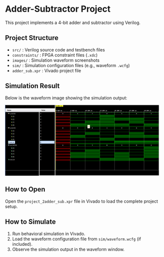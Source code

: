 # Adder-Subtractor Project

This project implements a 4-bit adder and subtractor using Verilog.

## Project Structure

- `src/` : Verilog source code and testbench files
- `constraints/` : FPGA constraint files (`.xdc`)
- `images/` : Simulation waveform screenshots
- `sim/` : Simulation configuration files (e.g., waveform `.wcfg`)
- `adder_sub.xpr` : Vivado project file

## Simulation Result

Below is the waveform image showing the simulation output:

![Simulation Waveform](images/waveform.png)

## How to Open

Open the `project_2adder_sub.xpr` file in Vivado to load the complete project setup.

## How to Simulate

1. Run behavioral simulation in Vivado.
2. Load the waveform configuration file from `sim/waveform.wcfg` (if included).
3. Observe the simulation output in the waveform window.

